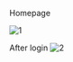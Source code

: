 Homepage

![1](https://github.com/DanielSeaHawk/my-timer-react/assets/48267913/f2541fd7-a73a-495a-ba9d-7a5792b250d5)

After login
![2](https://github.com/DanielSeaHawk/my-timer-react/assets/48267913/4c52224f-3173-4be9-92a7-fad53e3e2408)
